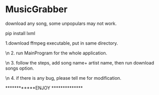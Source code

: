 # MusicGrabber
download any song, some unpopulars may not work.

pip install lxml

1.download ffmpeg executable, put in same directory.

\n 2. run MainProgram for the whole application. 

\n 3. follow the steps, add song name+ artist name, then run download songs option.

\n 4. if there is any bug, please tell me for modification.



************ENJOY **************
